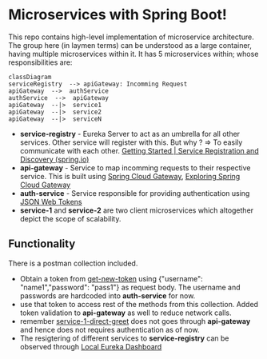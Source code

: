 # Microservices with Spring Boot!

This repo contains high-level implementation of microservice architecture.
The group here (in laymen terms) can be understood as a large container, having multiple microservices within it. It has 5 microservices within; whose responsibilities are:

```mermaid
classDiagram
serviceRegistry  --> apiGateway: Incomming Request
apiGateway  -->  authService
authService  -->  apiGateway
apiGateway  --|>  service1
apiGateway  --|>  service2
apiGateway  --|>  serviceN
```

- **service-registry** - Eureka Server to act as an umbrella for all other services. Other service will register with this. But why ? => To easily communicate with each other. [Getting Started | Service Registration and Discovery (spring.io)](https://spring.io/guides/gs/service-registration-and-discovery/)
- **api-gateway** - Service to map incomming requests to their respective service. This is built using [Spring Cloud Gateway](https://docs.spring.io/spring-cloud-gateway/docs/current/reference/html/), [Exploring Spring Cloud Gateway](https://www.baeldung.com/spring-cloud-gateway)
- **auth-service** - Service responsible for providing authentication using [JSON Web Tokens](https://jwt.io/)
- **service-1** and **service-2** are two client microservices which altogether depict the scope of scalability.

## Functionality

There is a postman collection included.

- Obtain a token from [get-new-token](http://localhost:5000/service/auth/token) using {"username": "name1","password": "pass1"} as request body. The username and passwords are hardcoded into **auth-service** for now.
- use that token to access rest of the methods from this collection. Added token validation to **api-gateway** as well to reduce network calls.
- remember [service-1-direct-greet](http://localhost:4001/greet) does not goes through **api-gateway** and hence does not requires authentication as of now.
- The resigtering of different services to **service-registry** can be observed through [Local Eureka Dashboard](http://localhost:8761/)
